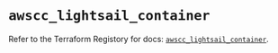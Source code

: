 # `awscc_lightsail_container`

Refer to the Terraform Registory for docs: [`awscc_lightsail_container`](https://registry.terraform.io/providers/hashicorp/awscc/0.70.0/docs/resources/lightsail_container).
